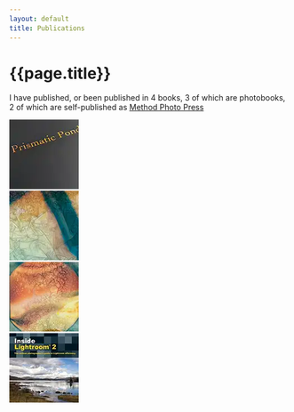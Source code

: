 ```yaml
---
layout: default
title: Publications
---
```


# {{page.title}}

I have published, or been published in 4 books, 3 of which are photobooks, 2 of which are self-published as [Method Photo Press](https://methodphotopress.uk)

<div class="grid">
   <div>
   		<a href="publications/the-prismatic-pond">
			<img src="assets/thumbs/the-prismatic-pond.webp" alt="The Prismatic Pond" title="The Prismatic Pond" />
		</a>
   	</div>
   <div>
  	 <a href="publications/warped-topographies-ii">
			<img src="assets/thumbs/warped-topographies-ii.webp" alt="Warped Topographies II" title="Warped Topographies II" />
		</a>
  	</div>
   <div>
   		<a href="publications/warped-topographies">
			<img src="assets/thumbs/warped-topographies.webp" alt="Warped Topographies" title="Warped Topographies" />
		</a>
	</div>
	<div>
		<a href="publications/inside-lightroom">
			<img src="assets/thumbs/inside-lightroom.webp" alt="Inside Lightroom" title="Inside Lightroom" />
		</a>
	</div>
</div>